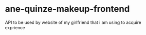 # ane-quinze-makeup-frontend
API to be used by website of my girlfriend that i am using to acquire exprience
